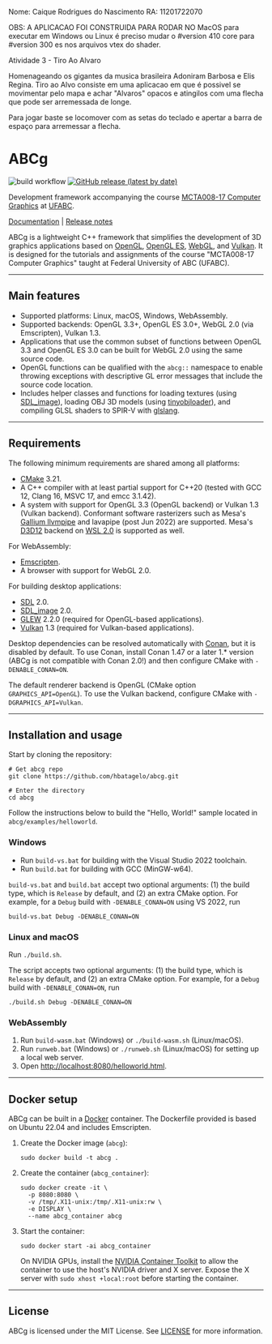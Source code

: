 Nome: Caique Rodrigues do Nascimento
RA: 11201722070

OBS: A APLICACAO FOI CONSTRUIDA PARA RODAR NO MacOS para executar em Windows ou Linux é preciso mudar o #version 410 core para #version 300 es nos arquivos vtex do shader.

Atividade 3 - Tiro Ao Alvaro

Homenageando os gigantes da musica brasileira Adoniram Barbosa e Elis Regina. Tiro ao Alvo consiste em uma aplicacao em que é possivel se movimentar pelo mapa e achar "Alvaros" opacos e atingilos com uma flecha que pode ser arremessada de longe. 

Para jogar baste se locomover com as setas do teclado e apertar a barra de espaço para arremessar a flecha.






# ABCg

![build workflow](https://github.com/hbatagelo/abcg/actions/workflows/build.yml/badge.svg)
[![GitHub release (latest by date)](https://img.shields.io/github/v/release/hbatagelo/abcg)](https://github.com/hbatagelo/abcg/releases/latest)

Development framework accompanying the course [MCTA008-17 Computer Graphics](http://professor.ufabc.edu.br/~harlen.batagelo/cg/) at [UFABC](https://www.ufabc.edu.br/).

[Documentation](https://hbatagelo.github.io/abcg/abcg/doc/html/) | [Release notes](CHANGELOG.md)

ABCg is a lightweight C++ framework that simplifies the development of 3D graphics applications based on [OpenGL](https://www.opengl.org), [OpenGL ES](https://www.khronos.org), [WebGL](https://www.khronos.org/webgl/), and [Vulkan](https://www.vulkan.org). It is designed for the tutorials and assignments of the course "MCTA008-17 Computer Graphics" taught at Federal University of ABC (UFABC).

***

## Main features

*   Supported platforms: Linux, macOS, Windows, WebAssembly.
*   Supported backends: OpenGL 3.3+, OpenGL ES 3.0+, WebGL 2.0 (via Emscripten), Vulkan 1.3.
*   Applications that use the common subset of functions between OpenGL 3.3 and OpenGL ES 3.0 can be built for WebGL 2.0 using the same source code.
*   OpenGL functions can be qualified with the `abcg::` namespace to enable throwing exceptions with descriptive GL error messages that include the source code location.
*   Includes helper classes and functions for loading textures (using [SDL\_image](https://www.libsdl.org/projects/SDL_image/)), loading OBJ 3D models (using [tinyobjloader](https://github.com/tinyobjloader/tinyobjloader)), and compiling GLSL shaders to SPIR-V with [glslang](https://github.com/KhronosGroup/glslang).

***

## Requirements

The following minimum requirements are shared among all platforms:

*   [CMake](https://cmake.org/) 3.21.
*   A C++ compiler with at least partial support for C++20 (tested with GCC 12, Clang 16, MSVC 17, and emcc 3.1.42).
*   A system with support for OpenGL 3.3 (OpenGL backend) or Vulkan 1.3 (Vulkan backend). Conformant software rasterizers such as Mesa's [Gallium llvmpipe](https://docs.mesa3d.org/drivers/llvmpipe.html) and lavapipe (post Jun 2022) are supported. Mesa's [D3D12](https://devblogs.microsoft.com/directx/directx-heart-linux/) backend on [WSL 2.0](https://docs.microsoft.com/en-us/windows/wsl/install) is supported as well.

For WebAssembly:

*   [Emscripten](https://emscripten.org/).
*   A browser with support for WebGL 2.0.

For building desktop applications:

*   [SDL](https://www.libsdl.org/) 2.0.
*   [SDL\_image](https://www.libsdl.org/projects/SDL_image/) 2.0.
*   [GLEW](http://glew.sourceforge.net/) 2.2.0 (required for OpenGL-based applications).
*   [Vulkan](https://www.lunarg.com/vulkan-sdk/) 1.3 (required for Vulkan-based applications).

Desktop dependencies can be resolved automatically with [Conan](https://conan.io/), but it is disabled by default. To use Conan, install Conan 1.47 or a later 1.\* version (ABCg is not compatible with Conan 2.0!) and then configure CMake with `-DENABLE_CONAN=ON`.

The default renderer backend is OpenGL (CMake option `GRAPHICS_API=OpenGL`). To use the Vulkan backend, configure CMake with `-DGRAPHICS_API=Vulkan`.

***

## Installation and usage

Start by cloning the repository:

    # Get abcg repo
    git clone https://github.com/hbatagelo/abcg.git

    # Enter the directory
    cd abcg

Follow the instructions below to build the "Hello, World!" sample located in `abcg/examples/helloworld`.

### Windows

*   Run `build-vs.bat` for building with the Visual Studio 2022 toolchain.
*   Run `build.bat` for building with GCC (MinGW-w64).

`build-vs.bat` and `build.bat` accept two optional arguments: (1) the build type, which is `Release` by default, and (2) an extra CMake option. For example, for a `Debug` build with `-DENABLE_CONAN=ON` using VS 2022, run

    build-vs.bat Debug -DENABLE_CONAN=ON

### Linux and macOS

Run `./build.sh`.

The script accepts two optional arguments: (1) the build type, which is `Release` by default, and (2) an extra CMake option. For example, for a `Debug` build with `-DENABLE_CONAN=ON`, run

    ./build.sh Debug -DENABLE_CONAN=ON

### WebAssembly

1.  Run `build-wasm.bat` (Windows) or `./build-wasm.sh` (Linux/macOS).
2.  Run `runweb.bat` (Windows) or `./runweb.sh` (Linux/macOS) for setting up a local web server.
3.  Open <http://localhost:8080/helloworld.html>.

***

## Docker setup

ABCg can be built in a [Docker](https://www.docker.com/) container. The Dockerfile provided is based on Ubuntu 22.04 and includes Emscripten.

1.  Create the Docker image (`abcg`):

        sudo docker build -t abcg .

2.  Create the container (`abcg_container`):

        sudo docker create -it \
          -p 8080:8080 \
          -v /tmp/.X11-unix:/tmp/.X11-unix:rw \
          -e DISPLAY \
          --name abcg_container abcg

3.  Start the container:

        sudo docker start -ai abcg_container

    On NVIDIA GPUs, install the [NVIDIA Container Toolkit](https://github.com/NVIDIA/nvidia-docker) to allow the container to use the host's NVIDIA driver and X server. Expose the X server with `sudo xhost +local:root` before starting the container.

***

## License

ABCg is licensed under the MIT License. See [LICENSE](https://github.com/hbatagelo/abcg/blob/main/LICENSE) for more information.

